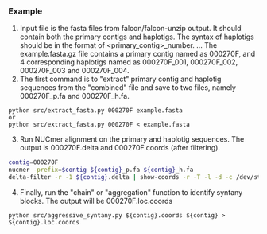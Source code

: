 ### Example
1. Input file is the fasta files from falcon/falcon-unzip output. It should contain both the primary contigs and haplotigs. The syntax of haplotigs should be in the format of <primary_contig>_number. 
... The example.fasta.gz file contains a primary contig named as 000270F, and 4 corresponding haplotigs named as 000270F_001, 000270F_002, 000270F_003 and 000270F_004.
2. The first command is to "extract" primary contig and haplotig sequences from the "combined" file and save to two files, namely 000270F_p.fa and 000270F_h.fa.
```
python src/extract_fasta.py 000270F example.fasta
or
python src/extract_fasta.py 000270F < example.fasta
```
3. Run NUCmer alignment on the primary and haplotig sequences. The output is 000270F.delta and 000270F.coords (after filtering).
```bash
contig=000270F
nucmer -prefix=$contig ${contig}_p.fa ${contig}_h.fa
delta-filter -r -1 ${contig}.delta | show-coords -r -T -l -d -c /dev/stdin | awk 'NR>4' | sort -k14,14 -k15,15 -k1n,1 > ${contig}.coords
```
4. Finally, run the "chain" or "aggregation" function to identify syntany blocks. The output will be 000270F.loc.coords
```
python src/aggressive_syntany.py ${contig}.coords ${contig} > ${contig}.loc.coords
```
